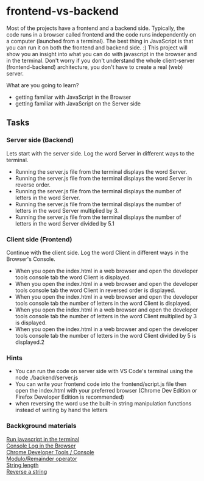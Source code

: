 # frontend-vs-backend
Most of the projects have a frontend and a backend side. Typically, the code runs in a browser called frontend and the code runs independently on a computer (launched from a terminal). The best thing in JavaScript is that you can run it on both the frontend and backend side. :) This project will show you an insight into what you can do with javascript in the browser and in the terminal. Don't worry if you don't understand the whole client-server (frontend-backend) architecture, you don't have to create a real (web) server.

What are you going to learn?
* getting familiar with JavaScript in the Browser
* getting familiar with JavaScript on the Server side
## Tasks

### Server side (Backend)
Lets start with the server side. Log the word Server in different ways to the terminal.

* Running the server.js file from the terminal displays the word Server.
* Running the server.js file from the terminal displays the word Server in reverse order.
* Running the server.js file from the terminal displays the number of letters in the word Server.
* Running the server.js file from the terminal displays the number of letters in the word Server multiplied by 3.
* Running the server.js file from the terminal displays the number of letters in the word Server divided by 5.1

### Client side (Frontend)
Continue with the client side. Log the word Client in different ways in the Browser's Console.

* When you open the index.html in a web browser and open the developer tools console tab the word Client is displayed.
* When you open the index.html in a web browser and open the developer tools console tab the word Client in reversed order is displayed.
* When you open the index.html in a web browser and open the developer tools console tab the number of letters in the word Client is displayed.
* When you open the index.html in a web browser and open the developer tools console tab the number of letters in the word Client multiplied by 3 is displayed.
* When you open the index.html in a web browser and open the developer tools console tab the number of letters in the word Client divided by 5 is displayed.2


### Hints
* You can run the code on server side with VS Code's terminal using the node ./backend/server.js
* You can write your frontend code into the frontend/script.js file then open the index.html with your preferred browser (Chrome Dev Edition or Firefox Developer Edition is recommended)
* when reversing the word use the built-in string manipulation functions instead of writing by hand the letters

### Backkground materials
[Run javascript in the terminal](https://nodejs.dev/en/learn/run-nodejs-scripts-from-the-command-line/)  
[Console Log in the Browser](https://developer.mozilla.org/en-US/docs/Web/API/console/log)  
[Chrome Developer Tools / Console](https://developer.chrome.com/docs/devtools/console/)  
[Modulo/Remainder operator](https://developer.mozilla.org/en-US/docs/Web/JavaScript/Reference/Operators/Remainder)  
[String length](https://developer.mozilla.org/en-US/docs/Web/JavaScript/Reference/Global_Objects/String/length)  
[Reverse a string](https://www.freecodecamp.org/news/how-to-reverse-a-string-in-javascript-in-3-different-ways-75e4763c68cb/)  
